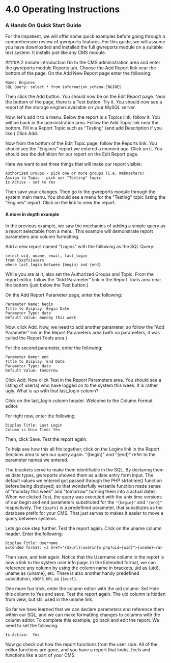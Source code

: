 # 4.0 Operating Instructions

### A Hands On Quick Start Guide
For the impatient, we will offer some quick examples before going through a comprehensive review of gwreports features. For this guide, we will assume you have downloaded and installed the full gwreports module on a suitable test system. It installs just like any CMS module.

####A 2 minute introduction
Go to the CMS administration area and enter the gwreports module Reports tab. Choose the Add Report link near the bottom of the page. On the Add New Report page enter the
following:
```
Name: Engines
SQL Query: select * from information_schema.ENGINES
```
Then click the Add button. You should now be on the Edit Report page. Near the bottom of the page, there is a Test button. Try it. You should now see a report of the storage engines available on your MySQL server.

Now, let's add it to a menu. Below the report is a Topics link, follow it. You will be back in the administration area. Follow the Add Topic link near the bottom. Fill in a Report Topic such as "Testing" (and add Description if you like.) Click Add.

Now from the bottom of the Edit Topic page, follow the Reports link. You should see the "Engines" report we entered a moment ago. Click on it. You should see the definition for our report on the Edit Report page.

Here we want to set three things that will make our report visible:
```
Authorized Groups - pick one or more groups (i.e. Webmasters)
Assign to Topic - pick our "Testing" topic
Is Active - set to Yes
```
Then save your changes. Then go to the gwreports module through the system main menu.
You should see a menu for the "Testing" topic listing the "Engines" report. Click on the link to view the report.

#### A more in depth example

In the previous example, we saw the mechanics of adding a simple query as a report
selectable from a menu. This example will demonstrate report parameters and column
formatting.

Add a new report named "Logins" with the following as the SQL Query:
```
select uid, uname, email, last_login
from {$xpfx}users
where last_login between {begin} and {end}
```
While you are at it, also set the Authorized Groups and Topic. From the report editor, follow the "Add Parameter" link in the Report Tools area near the bottom (just below the Test button.)

On the Add Report Parameter page, enter the following:
```
Parameter Name: begin
Title to Display: Begin Date
Parameter Type: date
Default Value: monday this week
```
Now, click Add. Now, we need to add another parameter, so follow the "Add Parameter" link in the Report Parameters area (with no parameters, it was called the Report Tools area.)

For the second parameter, enter the following:

```
Parameter Name: end
Title to Display: End Date
Parameter Type: date
Default Value: tomorrow
```
Click Add. Now click Test in the Report Parameters area. You should see a listing of user(s) who have logged on to the system this week. It is rather ugly. What is up with that last_login column?

Click on the last_login column header. Welcome to the Column Format editor. 

For right now, enter the following:
```
Display Title: Last Login
Column is Unix Time: Yes
```
Then, click Save. Test the report again.

To help see how this all fits together, click on the Logins link in the Report Sections area to see our query again. "{begin}" and "{end}" refer to the parameter names we entered. 

The brackets serve to make them identifiable in the SQL. By declaring them as date types, gwreports showed them as a date entry form input. The default values we entered got passed through the PHP strtotime() function before being displayed, so that wonderfully versatile function made sense of "monday this week" and "tomorrow" turning them into a actual dates. When we clicked Test, the query was executed with the unix time versions of our begin and end parameters substituted for the ```"{begin}"``` and ```"{end}"``` respectively. The ```{$xpfx}``` is a predefined parameter, that substitutes as the database prefix for your CMS. That just serves
to makes it easier to move a query between systems.

Lets go one step further. Test the report again. Click on the uname column header. Enter the following:
```
Display Title: Username
Extended format: <a href="{$xurl}/userinfo.php?uid={uid}">{uname}</a>
```
Then save, and test again. Notice that the Username column in the report is now a link to the system user info page. In the Extended format, we can reference any column by using the column name in brackets, uid as {uid}, uname as {uname}, etc. There is also another handy predefined substitution, ```XOOPS_URL``` as ```{$xurl}```.

One more fun trick, enter the column editor with the uid column. Set Hide this column to Yes and save. Test the report again. The uid column is hidden from view, but still used in the uname link.

So far we have learned that we can declare parameters and reference them within our SQL, and we can make formatting changes to columns with the column editor. To complete this example, go back and edit the report. We need to set the following:
```
Is Active:  Yes 
```
Now go check out how the report functions from the user side. All of the editor functions are gone, and you have a report that looks, feels and functions like a part of your CMS.

